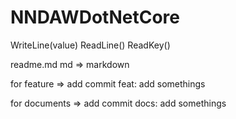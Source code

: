 # NNDAWDotNetCore

WriteLine(value)
ReadLine()
ReadKey()

readme.md
md => markdown

for feature => add commit
feat: add somethings

for documents => add commit
docs: add somethings